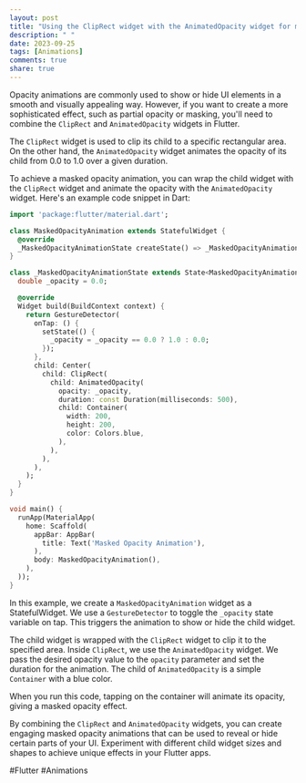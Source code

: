 ```yaml
---
layout: post
title: "Using the ClipRect widget with the AnimatedOpacity widget for masked opacity animations"
description: " "
date: 2023-09-25
tags: [Animations]
comments: true
share: true
---
```


Opacity animations are commonly used to show or hide UI elements in a smooth and visually appealing way. However, if you want to create a more sophisticated effect, such as partial opacity or masking, you'll need to combine the `ClipRect` and `AnimatedOpacity` widgets in Flutter.

The `ClipRect` widget is used to clip its child to a specific rectangular area. On the other hand, the `AnimatedOpacity` widget animates the opacity of its child from 0.0 to 1.0 over a given duration.

To achieve a masked opacity animation, you can wrap the child widget with the `ClipRect` widget and animate the opacity with the `AnimatedOpacity` widget. Here's an example code snippet in Dart:

```dart
import 'package:flutter/material.dart';

class MaskedOpacityAnimation extends StatefulWidget {
  @override
  _MaskedOpacityAnimationState createState() => _MaskedOpacityAnimationState();
}

class _MaskedOpacityAnimationState extends State<MaskedOpacityAnimation> {
  double _opacity = 0.0;

  @override
  Widget build(BuildContext context) {
    return GestureDetector(
      onTap: () {
        setState(() {
          _opacity = _opacity == 0.0 ? 1.0 : 0.0;
        });
      },
      child: Center(
        child: ClipRect(
          child: AnimatedOpacity(
            opacity: _opacity,
            duration: const Duration(milliseconds: 500),
            child: Container(
              width: 200,
              height: 200,
              color: Colors.blue,
            ),
          ),
        ),
      ),
    );
  }
}

void main() {
  runApp(MaterialApp(
    home: Scaffold(
      appBar: AppBar(
        title: Text('Masked Opacity Animation'),
      ),
      body: MaskedOpacityAnimation(),
    ),
  ));
}
```

In this example, we create a `MaskedOpacityAnimation` widget as a StatefulWidget. We use a `GestureDetector` to toggle the `_opacity` state variable on tap. This triggers the animation to show or hide the child widget.

The child widget is wrapped with the `ClipRect` widget to clip it to the specified area. Inside `ClipRect`, we use the `AnimatedOpacity` widget. We pass the desired opacity value to the `opacity` parameter and set the duration for the animation. The child of `AnimatedOpacity` is a simple `Container` with a blue color.

When you run this code, tapping on the container will animate its opacity, giving a masked opacity effect.

By combining the `ClipRect` and `AnimatedOpacity` widgets, you can create engaging masked opacity animations that can be used to reveal or hide certain parts of your UI. Experiment with different child widget sizes and shapes to achieve unique effects in your Flutter apps.

#Flutter #Animations